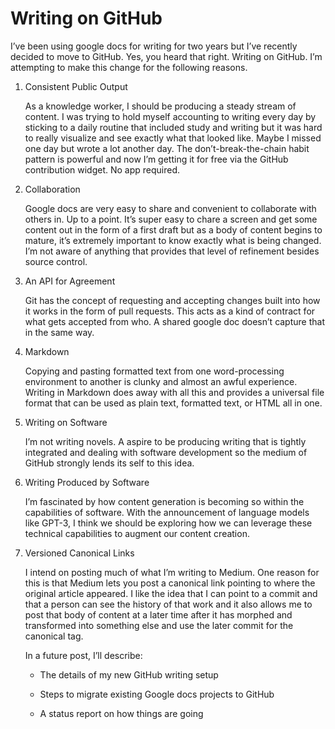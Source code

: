 # Writing on GitHub

I’ve been using google docs for writing for two years but I’ve recently decided to move to GitHub. Yes, you heard that right. Writing on GitHub. I’m attempting to make this change for the following reasons.

1. Consistent Public Output

   As a knowledge worker, I should be producing a steady stream of content. I was trying to hold myself accounting to writing every day by sticking to a daily routine that included study and writing but it was hard to really visualize and see exactly what that looked like. Maybe I missed one day but wrote a lot another day. The don’t-break-the-chain habit pattern is powerful and now I’m getting it for free via the GitHub contribution widget. No app required. 

2. Collaboration

   Google docs are very easy to share and convenient to collaborate with others in. Up to a point. It’s super easy to chare a screen and get some content out in the form of a first draft but as a body of content begins to mature, it’s extremely important to know exactly what is being changed. I’m not aware of anything that provides that level of refinement besides source control. 

3. An API for Agreement

   Git has the concept of requesting and accepting changes built into how it works in the form of pull requests. This acts as a kind of contract for what gets accepted from who. A shared google doc doesn’t capture that in the same way. 

4. Markdown

   Copying and pasting formatted text from one word-processing environment to another is clunky and almost an awful experience. Writing in Markdown does away with all this and provides a universal file format that can be used as plain text, formatted text, or HTML all in one. 

5. Writing on Software

   I’m not writing novels. A aspire to be producing writing that is tightly integrated and dealing with software development so the medium of GitHub strongly lends its self to this idea.

6. Writing Produced by Software

   I’m fascinated by how content generation is becoming so within the capabilities of software. With the announcement of language models like GPT-3, I think we should be exploring how we can leverage these technical capabilities to augment our content creation. 

7. Versioned Canonical Links

   I intend on posting much of what I’m writing to Medium. One reason for this is that Medium lets you post a canonical link pointing to where the original article appeared. I like the idea that I can point to a commit and that a person can see the history of that work and it also allows me to post that body of content at a later time after it has morphed and transformed into something else and use the later commit for the canonical tag. 

   

   In a future post, I’ll describe:

   - The details of my new GitHub writing setup

   - Steps to migrate existing Google docs projects to GitHub

   - A status report on how things are going

<!--stackedit_data:
eyJoaXN0b3J5IjpbLTYzMzIzOTg4M119
-->